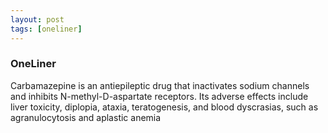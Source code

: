 ```yaml
---
layout: post
tags: [oneliner]
---
```



### OneLiner

Carbamazepine is an antiepileptic drug that inactivates sodium channels and inhibits N-methyl-D-aspartate receptors. Its adverse effects include liver toxicity, diplopia, ataxia, teratogenesis, and blood dyscrasias, such as agranulocytosis and aplastic anemia

